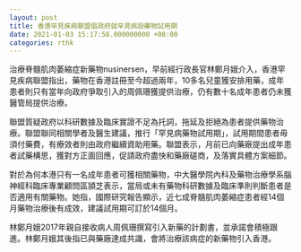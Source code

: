 ```yaml
---
layout: post
title: 香港罕見疾病聯盟倡政府就罕見病設藥物試用期
date: 2021-01-03 15:17:58.000000000 +08:00
categories: rthk
---
```


治療脊髓肌肉萎縮症新藥物nusinersen，早前經行政長官林鄭月娥介入，香港罕見疾病聯盟指出，藥物在香港註冊至今超過兩年，10多名兒童獲安排用藥，成年患者則只有當年向政府爭取引入的周佩珊獲提供治療，仍有數十名成年患者仍未獲醫管局提供治療。

聯盟質疑政府以科研數據及臨床實證不足為托詞，拖延及拒絕為患者提供藥物治療。聯盟聯同相關學者及醫生建議，推行「罕見病藥物試用期」，試用期間患者毋須付藥費，有療效者則由政府繼續資助用藥。聯盟表示，月前已向藥廠提出成年患者試藥構思，獲對方正面回應，促請政府盡快和藥廠磋商，及落實具體方案細節。

對於為何本港只有一名成年患者可獲相關藥物，中大醫學院內科及藥物治療學系腦神經科臨床專業顧問區頴芝表示，當局或未有藥物科研數據及臨床準則判斷患者是否適用有關藥物。她指，國際研究報告顯示，近七成脊髓肌肉萎縮症患者經14個月藥物治療後有成效，建議試用期可訂於14個月。

林鄭月娥2017年親自接收病人周佩珊撰寫引入新藥的計劃書，並承諾會積極跟進。林鄭月娥其後指已與藥廠達成共識，會將治療該病症的新藥物引入香港。
